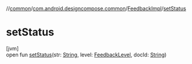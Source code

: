 //[common](../../../index.md)/[com.android.designcompose.common](../index.md)/[FeedbackImpl](index.md)/[setStatus](set-status.md)

# setStatus

[jvm]\
open fun [setStatus](set-status.md)(str: [String](https://kotlinlang.org/api/latest/jvm/stdlib/kotlin/-string/index.html), level: [FeedbackLevel](../-feedback-level/index.md), docId: [String](https://kotlinlang.org/api/latest/jvm/stdlib/kotlin/-string/index.html))
